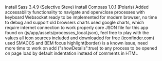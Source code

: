 install Sass 3.4.9 (Selective Steve)
install Compass 1.0.1 (Polaris)
Added accessability functionality to navigate and open/close processes with keyboard
Websocket ready to be implemented for modern browser, no time to debug and support old browsers
charts used google charts, which require internet connection to work properly
core JSON file for this app found on (js/app/assets/processes_local.json), feel free to play with the values
all icon sources included and downloaded for free (iconfinder.com)
used SMACCS and BEM
focus highlight(border) is a known issue, need more time to work on
add ("showDetails":true) to any process to be opened on page load by default
indentation instead of comments in HTML
